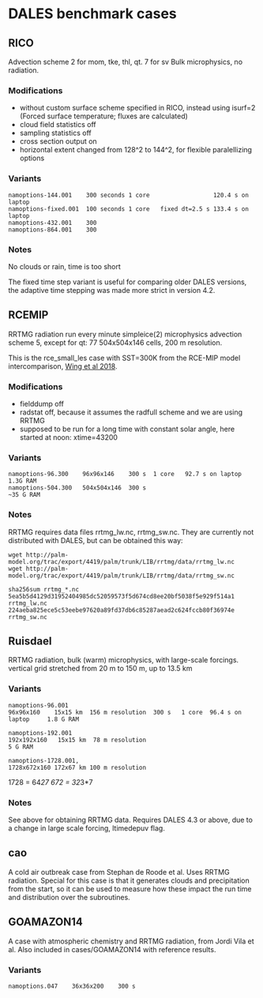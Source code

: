 DALES benchmark cases
=====================

RICO
----

Advection scheme 2 for mom, tke, thl, qt. 7 for sv
Bulk microphysics, no radiation.

### Modifications

* without custom surface scheme specified in RICO, instead using isurf=2
  (Forced surface temperature; fluxes are calculated)
* cloud field statistics off
* sampling statistics off
* cross section output on
* horizontal extent changed from 128^2 to 144^2, for flexible paralellizing options

### Variants

```
namoptions-144.001    300 seconds 1 core                  120.4 s on laptop
namoptions-fixed.001  100 seconds 1 core   fixed dt=2.5 s 133.4 s on laptop
namoptions-432.001    300
namoptions-864.001    300 
```

### Notes

No clouds or rain, time is too short

The fixed time step variant is useful for comparing older DALES versions,
the adaptive time stepping was made more strict in version 4.2.


RCEMIP
------

RRTMG radiation run every minute
simpleice(2) microphysics
advection scheme 5, except for qt: 77
504x504x146 cells, 200 m resolution.

This is the rce_small_les case with SST=300K from the RCE-MIP model intercomparison,
[Wing et al 2018](https://doi.org/10.5194/gmd-11-793-2018).

### Modifications

* fielddump off
* radstat off, because it assumes the radfull scheme and we are using RRTMG
* supposed to be run for a long time with constant solar angle, here started at noon: xtime=43200

### Variants

```
namoptions-96.300    96x96x146    300 s  1 core   92.7 s on laptop   1.3G RAM
namoptions-504.300   504x504x146  300 s                             ~35 G RAM
```

### Notes

RRTMG requires data files rrtmg_lw.nc, rrtmg_sw.nc. They are currently not distributed with DALES,
but can be obtained this way:

```
wget http://palm-model.org/trac/export/4419/palm/trunk/LIB/rrtmg/data/rrtmg_lw.nc
wget http://palm-model.org/trac/export/4419/palm/trunk/LIB/rrtmg/data/rrtmg_sw.nc

sha256sum rrtmg_*.nc
5ea5b5d4129d31952404985dc52059573f5d674cd8ee20bf5038f5e929f514a1  rrtmg_lw.nc
224aeba825ece5c53eebe97620a89fd37db6c85287aead2c624fccb80f36974e  rrtmg_sw.nc
```


Ruisdael
--------

RRTMG radiation, bulk (warm) microphysics, with large-scale forcings.
vertical grid stretched from 20 m to 150 m, up to 13.5 km


### Variants

```
namoptions-96.001 
96x96x160    15x15 km  156 m resolution  300 s   1 core  96.4 s on laptop     1.8 G RAM

namoptions-192.001
192x192x160   15x15 km  78 m resolution                                         5 G RAM

namoptions-1728.001,
1728x672x160 172x67 km 100 m resolution
```

1728 = 64*27
 672 = 32*3*7

### Notes

See above for obtaining RRTMG data.
Requires DALES 4.3 or above, due to a change in large scale forcing, ltimedepuv flag.


cao
---

A cold air outbreak case from Stephan de Roode et al.
Uses RRTMG radiation. Special for this case is that it
generates clouds and precipitation from the start, so
it can be used to measure how these impact the run time and
distribution over the subroutines.


GOAMAZON14
----------

A case with atmospheric chemistry and RRTMG radiation, from Jordi Vila et al.
Also included in cases/GOAMAZON14 with reference results.

### Variants

```
namoptions.047    36x36x200    300 s
```
